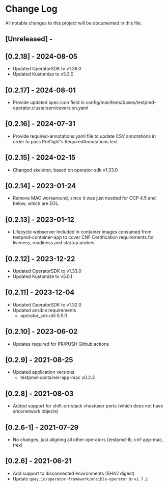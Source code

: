 # Change Log
All notable changes to this project will be documented in this file.

## [Unreleased] -

## [0.2.18] - 2024-08-05

- Updated OperatorSDK to v1.36.0
- Updated Kustomize to v5.3.0

## [0.2.17] - 2024-08-01

- Provide updated spec.icon field in config/manifests/bases/testpmd-operator.clusterserviceversion.yaml

## [0.2.16] - 2024-07-31

- Provide required-annotations.yaml file to update CSV annotations in order to pass Preflight's RequiredAnnotations test

## [0.2.15] - 2024-02-15

- Changed skeleton, based on operator-sdk v1.33.0

## [0.2.14] - 2023-01-24

- Remove MAC workaround, since it was just needed for OCP 4.5 and below, which are EOL.

## [0.2.13] - 2023-01-12

- Lifecycle webserver included in container images consumed from testpmd-container-app to cover CNF Certification requirements for liveness, readiness and startup probes

## [0.2.12] - 2023-12-22

- Updated OperatorSDK to v1.33.0
- Updated Kustomize to v5.0.1

## [0.2.11] - 2023-12-04

- Updated OperatorSDK to v1.32.0
- Updated ansible requirements
  - operator_sdk.util 0.5.0

## [0.2.10] - 2023-06-02

- Updates required for PR/PUSH Github actions

## [0.2.9] - 2021-08-25

- Updated application versions
  - testpmd-container-app-mac v0.2.3

## [0.2.8] - 2021-08-03

- Added support for shift-on-stack vhostuser ports (which does not have sriovnetwork objects)

## [0.2.6-1] - 2021-07-29

- No changes, just aligning all other operators (testpmd-lb, cnf-app-mac, trex)

## [0.2.6] - 2021-06-21

- Add support to disconnected environments (SHA2 digest)
- Update `quay.io/operator-framework/ansible-operator` to `v1.7.2`
